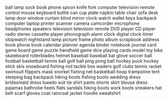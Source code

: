 ball
lamp
sock
book
phone
spoon
knife
fork
computer
television
remote control
mouse
keyboard
bottle
can
cup
plate
napkin
table
chair
sofa
desk
lamp
door
window
curtain
blind
 mirror
clock
watch
wallet
keys
backpack
computer
laptop
printer
scanner
camera
camcorder
microphone
headphones
speakers
television
television remote
DVD player
CD player
radio
stereo
cassette player
phonograph
alarm clock
digital clock
timer
stopwatch
nightstand
lamp
picture frame
photo album
scrapbook
address book
phone book
calendar
planner
agenda
binder
notebook
journal
card game
board game
puzzle
handheld game
dice
playing cards
model
toy
bike
skateboard
rollerblades
helmet
baseball
baseball bat
glove
soccer ball
football
basketball
tennis ball
golf ball
ping pong ball
hockey puck
hockey stick
skis
snowboard
fishing rod
tackle box
waders
golf clubs
tennis racket
swimsuit
flippers
mask
snorkel
fishing net
basketball hoop
trampoline
tent
sleeping bag
backpack
hiking boots
fishing boots
wedding dress
bridesmaid dress
tuxedo
suit
tie
shirt
pants
shorts
skirt
blouse
dress
pajamas
bathrobe
heels
flats
sandals
hiking boots
work boots
sneakers
hat
belt
scarf
gloves
coat
raincoat
jacket
hoodie
 sweatshirt
